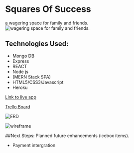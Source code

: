 # Squares Of Success 
a wagering space for family and friends.
![wagering space for family and friends.](https://trello-attachments.s3.amazonaws.com/5ec995ad326ae70a54c505e3/5ec99e82989e487fd7f479c4/1bade33bfb820d5bbce853906cc1c29d/Screen_Shot_2020-05-23_at_12.00.37_PM.png)

## Technologies Used: 
* Mongo DB
* Express
* REACT 
* Node js
* (MERN Stack SPA) 
* HTML5/CSS3/Javascript
* Heroku

[Link to live app](https://blooming-brushlands-23099.herokuapp.com/)

[Trello Board](https://trello.com/b/7inbTRlr/bb-squares)


![ERD](https://trello-attachments.s3.amazonaws.com/5ec995ad326ae70a54c505e3/5eccc8c9393cd1845d8e3938/b62222c3186df73de0edbcd0760a7d36/ERD2.png)

![wireframe](https://trello-attachments.s3.amazonaws.com/5eccbcda0d3d874a0615d598/828x608/aa079254690e5fd439349e4ab5db8a5a/SQUARES.png) 
 
##Next Steps: Planned future enhancements (icebox items).

* Payment intergration
